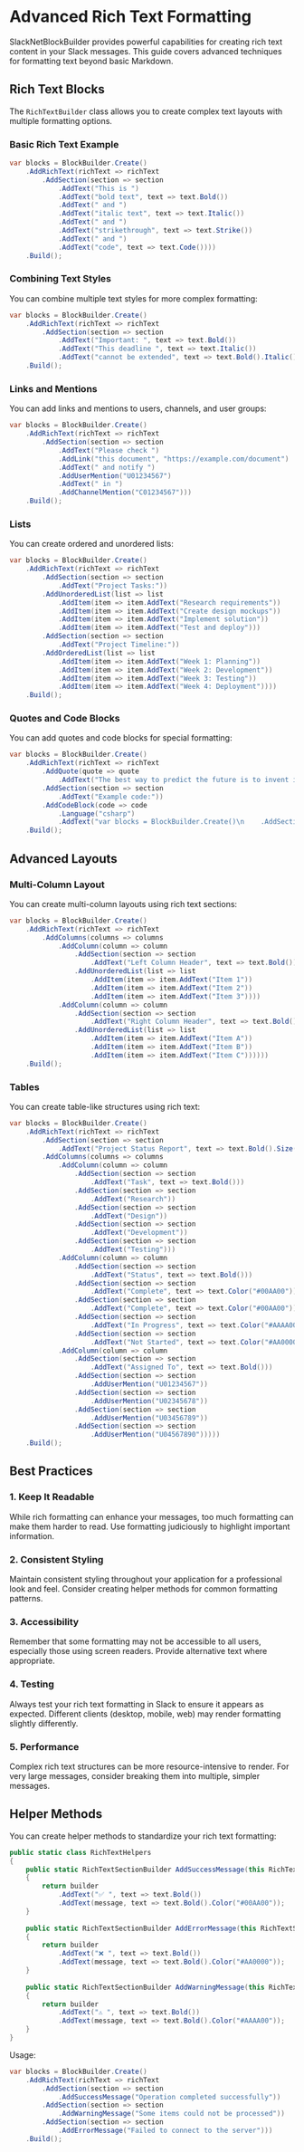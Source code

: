 # Advanced Rich Text Formatting

SlackNetBlockBuilder provides powerful capabilities for creating rich text content in your Slack messages. This guide covers advanced techniques for formatting text beyond basic Markdown.

## Rich Text Blocks

The `RichTextBuilder` class allows you to create complex text layouts with multiple formatting options.

### Basic Rich Text Example

```csharp
var blocks = BlockBuilder.Create()
    .AddRichText(richText => richText
        .AddSection(section => section
            .AddText("This is ")
            .AddText("bold text", text => text.Bold())
            .AddText(" and ")
            .AddText("italic text", text => text.Italic())
            .AddText(" and ")
            .AddText("strikethrough", text => text.Strike())
            .AddText(" and ")
            .AddText("code", text => text.Code())))
    .Build();
```

### Combining Text Styles

You can combine multiple text styles for more complex formatting:

```csharp
var blocks = BlockBuilder.Create()
    .AddRichText(richText => richText
        .AddSection(section => section
            .AddText("Important: ", text => text.Bold())
            .AddText("This deadline ", text => text.Italic())
            .AddText("cannot be extended", text => text.Bold().Italic().Color("#FF0000"))))
    .Build();
```

### Links and Mentions

You can add links and mentions to users, channels, and user groups:

```csharp
var blocks = BlockBuilder.Create()
    .AddRichText(richText => richText
        .AddSection(section => section
            .AddText("Please check ")
            .AddLink("this document", "https://example.com/document")
            .AddText(" and notify ")
            .AddUserMention("U01234567")
            .AddText(" in ")
            .AddChannelMention("C01234567")))
    .Build();
```

### Lists

You can create ordered and unordered lists:

```csharp
var blocks = BlockBuilder.Create()
    .AddRichText(richText => richText
        .AddSection(section => section
            .AddText("Project Tasks:"))
        .AddUnorderedList(list => list
            .AddItem(item => item.AddText("Research requirements"))
            .AddItem(item => item.AddText("Create design mockups"))
            .AddItem(item => item.AddText("Implement solution"))
            .AddItem(item => item.AddText("Test and deploy")))
        .AddSection(section => section
            .AddText("Project Timeline:"))
        .AddOrderedList(list => list
            .AddItem(item => item.AddText("Week 1: Planning"))
            .AddItem(item => item.AddText("Week 2: Development"))
            .AddItem(item => item.AddText("Week 3: Testing"))
            .AddItem(item => item.AddText("Week 4: Deployment"))))
    .Build();
```

### Quotes and Code Blocks

You can add quotes and code blocks for special formatting:

```csharp
var blocks = BlockBuilder.Create()
    .AddRichText(richText => richText
        .AddQuote(quote => quote
            .AddText("The best way to predict the future is to invent it."))
        .AddSection(section => section
            .AddText("Example code:"))
        .AddCodeBlock(code => code
            .Language("csharp")
            .AddText("var blocks = BlockBuilder.Create()\n    .AddSection(\"Hello, world!\")\n    .Build();")))
    .Build();
```

## Advanced Layouts

### Multi-Column Layout

You can create multi-column layouts using rich text sections:

```csharp
var blocks = BlockBuilder.Create()
    .AddRichText(richText => richText
        .AddColumns(columns => columns
            .AddColumn(column => column
                .AddSection(section => section
                    .AddText("Left Column Header", text => text.Bold()))
                .AddUnorderedList(list => list
                    .AddItem(item => item.AddText("Item 1"))
                    .AddItem(item => item.AddText("Item 2"))
                    .AddItem(item => item.AddText("Item 3"))))
            .AddColumn(column => column
                .AddSection(section => section
                    .AddText("Right Column Header", text => text.Bold()))
                .AddUnorderedList(list => list
                    .AddItem(item => item.AddText("Item A"))
                    .AddItem(item => item.AddText("Item B"))
                    .AddItem(item => item.AddText("Item C"))))))
    .Build();
```

### Tables

You can create table-like structures using rich text:

```csharp
var blocks = BlockBuilder.Create()
    .AddRichText(richText => richText
        .AddSection(section => section
            .AddText("Project Status Report", text => text.Bold().Size(RichTextSize.Large)))
        .AddColumns(columns => columns
            .AddColumn(column => column
                .AddSection(section => section
                    .AddText("Task", text => text.Bold()))
                .AddSection(section => section
                    .AddText("Research"))
                .AddSection(section => section
                    .AddText("Design"))
                .AddSection(section => section
                    .AddText("Development"))
                .AddSection(section => section
                    .AddText("Testing")))
            .AddColumn(column => column
                .AddSection(section => section
                    .AddText("Status", text => text.Bold()))
                .AddSection(section => section
                    .AddText("Complete", text => text.Color("#00AA00")))
                .AddSection(section => section
                    .AddText("Complete", text => text.Color("#00AA00")))
                .AddSection(section => section
                    .AddText("In Progress", text => text.Color("#AAAA00")))
                .AddSection(section => section
                    .AddText("Not Started", text => text.Color("#AA0000"))))
            .AddColumn(column => column
                .AddSection(section => section
                    .AddText("Assigned To", text => text.Bold()))
                .AddSection(section => section
                    .AddUserMention("U01234567"))
                .AddSection(section => section
                    .AddUserMention("U02345678"))
                .AddSection(section => section
                    .AddUserMention("U03456789"))
                .AddSection(section => section
                    .AddUserMention("U04567890")))))
    .Build();
```

## Best Practices

### 1. Keep It Readable

While rich formatting can enhance your messages, too much formatting can make them harder to read. Use formatting judiciously to highlight important information.

### 2. Consistent Styling

Maintain consistent styling throughout your application for a professional look and feel. Consider creating helper methods for common formatting patterns.

### 3. Accessibility

Remember that some formatting may not be accessible to all users, especially those using screen readers. Provide alternative text where appropriate.

### 4. Testing

Always test your rich text formatting in Slack to ensure it appears as expected. Different clients (desktop, mobile, web) may render formatting slightly differently.

### 5. Performance

Complex rich text structures can be more resource-intensive to render. For very large messages, consider breaking them into multiple, simpler messages.

## Helper Methods

You can create helper methods to standardize your rich text formatting:

```csharp
public static class RichTextHelpers
{
    public static RichTextSectionBuilder AddSuccessMessage(this RichTextSectionBuilder builder, string message)
    {
        return builder
            .AddText("✅ ", text => text.Bold())
            .AddText(message, text => text.Bold().Color("#00AA00"));
    }
    
    public static RichTextSectionBuilder AddErrorMessage(this RichTextSectionBuilder builder, string message)
    {
        return builder
            .AddText("❌ ", text => text.Bold())
            .AddText(message, text => text.Bold().Color("#AA0000"));
    }
    
    public static RichTextSectionBuilder AddWarningMessage(this RichTextSectionBuilder builder, string message)
    {
        return builder
            .AddText("⚠️ ", text => text.Bold())
            .AddText(message, text => text.Bold().Color("#AAAA00"));
    }
}
```

Usage:

```csharp
var blocks = BlockBuilder.Create()
    .AddRichText(richText => richText
        .AddSection(section => section
            .AddSuccessMessage("Operation completed successfully"))
        .AddSection(section => section
            .AddWarningMessage("Some items could not be processed"))
        .AddSection(section => section
            .AddErrorMessage("Failed to connect to the server")))
    .Build();
``` 